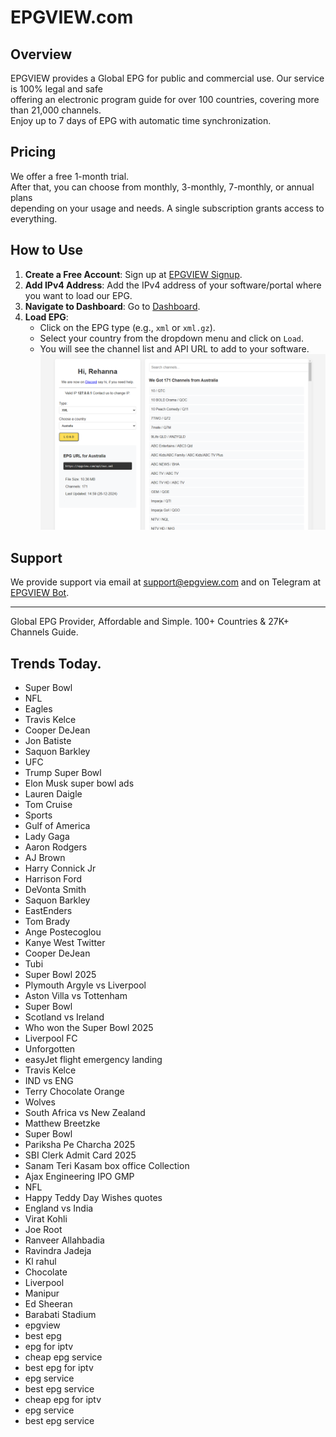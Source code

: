 # EPGVIEW.com



## Overview
EPGVIEW provides a Global EPG for public and commercial use. Our service is 100% legal and safe\
offering an electronic program guide for over 100 countries, covering more than 21,000 channels.\
Enjoy up to 7 days of EPG with automatic time synchronization.

## Pricing
We offer a free 1-month trial. \
After that, you can choose from monthly, 3-monthly, 7-monthly, or annual plans \
depending on your usage and needs. A single subscription grants access to everything.

## How to Use
1. **Create a Free Account**: Sign up at [EPGVIEW Signup](https://epgview.com/signup.php).
2. **Add IPv4 Address**: Add the IPv4 address of your software/portal where you want to load our EPG.
3. **Navigate to Dashboard**: Go to [Dashboard](https://epgview.com/dashboard.php).
4. **Load EPG**:
   - Click on the EPG type (e.g., `xml` or `xml.gz`).
   - Select your country from the dropdown menu and click on `Load`.
   - You will see the channel list and API URL to add to your software.
![EPGVIEW](img/dashboard.png)
## Support
We provide support via email at [support@epgview.com](mailto:support@epgview.com) and on Telegram at [EPGVIEW Bot](https://t.me/epgview_bot).

---

Global EPG Provider, Affordable and Simple. 100+ Countries & 27K+ Channels Guide.

## Trends Today.

- Super Bowl
- NFL
- Eagles
- Travis Kelce
- Cooper DeJean
- Jon Batiste
- Saquon Barkley
- UFC
- Trump Super Bowl
- Elon Musk super bowl ads
- Lauren Daigle
- Tom Cruise
- Sports
- Gulf of America
- Lady Gaga
- Aaron Rodgers
- AJ Brown
- Harry Connick Jr
- Harrison Ford
- DeVonta Smith
- Saquon Barkley
- EastEnders
- Tom Brady
- Ange Postecoglou
- Kanye West Twitter
- Cooper DeJean
- Tubi
- Super Bowl 2025
- Plymouth Argyle vs Liverpool
- Aston Villa vs Tottenham
- Super Bowl
- Scotland vs Ireland
- Who won the Super Bowl 2025
- Liverpool FC
- Unforgotten
- easyJet flight emergency landing
- Travis Kelce
- IND vs ENG
- Terry Chocolate Orange
- Wolves
- South Africa vs New Zealand
- Matthew Breetzke
- Super Bowl
- Pariksha Pe Charcha 2025
- SBI Clerk Admit Card 2025
- Sanam Teri Kasam box office Collection
- Ajax Engineering IPO GMP
- NFL
- Happy Teddy Day Wishes quotes
- England vs India
- Virat Kohli
- Joe Root
- Ranveer Allahbadia
- Ravindra Jadeja
- Kl rahul
- Chocolate
- Liverpool
- Manipur
- Ed Sheeran
- Barabati Stadium
- epgview
- best epg
- epg for iptv
- cheap epg service
- best epg for iptv
- epg service
- best epg service
- cheap epg for iptv
- epg service
- best epg service
